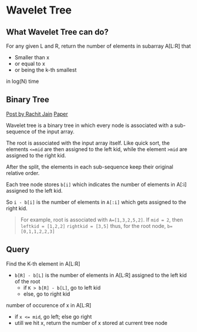 Wavelet Tree
===

What Wavelet Tree can do?
---

For any given L and R, return the number of elements in subarray A[L:R] that
  * Smaller than x
  * or equal to x
  * or being the k-th smallest

in log(N) time

Binary Tree
---
[Post by Rachit Jain](http://rachitiitr.blogspot.com/2017/06/wavelet-trees-wavelet-trees-editorial.html)
[Paper](https://users.dcc.uchile.cl/~jperez/papers/ioiconf16.pdf)

Wavelet tree is a binary tree in which every node is associated with a sub-sequence of the input array.

The root is associated with the input array itself. Like quick sort, the elements `<=mid` are then assigned to the left kid, 
while the element `>mid` are assigned to the right kid. 

After the split, the elements in each sub-sequence keep their original relative order.

Each tree node stores `b[i]` which indicates the number of elements in A[:i] assigned to the left kid.

So `i - b[i]` is the number of elements in `A[:i]` which gets assigned to the right kid.

> For example, root is associated with `A=[1,3,2,5,2]`. If `mid = 2`, then
> `leftkid = [1,2,2]`
> `rightkid = [3,5]`
> thus, for the root node,
> `b=[0,1,1,2,2,3]`

Query
---

Find the K-th element in A[L:R]
* `b[R] - b[L]` is the number of elements in A[L:R] assigned to the left kid of the root
   * if `K > b[R] - b[L]`, go to left kid
   * else, go to right kid

number of occurence of x in A[L:R]
* if `x <= mid`, go left; else go right
* utill we hit x, return the number of x stored at current tree node





